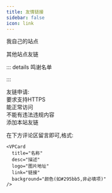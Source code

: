 ```yaml
---
title: 友情链接
sidebar: false
icon: link
---
```


我自己的站点
<div class="vp-card-container">
<VPCard
  title="YYYYT的AList站点"
  desc="分享一些视频/文件"
  logo="https://img.yyyyt.top/Alist/Alist_logo.svg"
  link="https://alist.yyyyt.top"
/>
</div>

其他站点友链
<div class="vp-card-container">
<VPCard
  title="B84F2246的博客"
  desc="TECH OTAKUS SAVE THE WORLD"
  logo="https://tc.d3tt.com/images/FvAhkiZ5Y1U2kyCbkl75nq-a0Ef0.png"
  link="https://blog.b84f2246.top/"
  background="#295bb5"
/>
<VPCard
  title="Dream"
  desc="一个乐于分享的博客"
  logo="https://github.hqycloud.top/https://raw.githubusercontent.com/hqycloud/blog-images/main/hexo-images/24/7/dream_54379e44aa8d8843e7cc8d95b55b189d.jpg"
  link="https://blog.hqycloud.top/"
/>
<VPCard
  title="JuHao的博客"
  desc="写些小东西"
  logo="https://chat-img.jwznb.com/6dc8c5b3b316f0458deac76e6a99b7a9.jpg"
  link="https://juhao.hashnode.dev/"
  background="#303095"
/>
<VPCard
  title="Qrasa的小站"
  desc="记录一些活着的日常"
  logo="https://blog.qrasa.cn/wp-content/uploads/2024/07/IMG_6095.jpeg"
  link="https://blog.qrasa.cn"
/>
<VPCard
  title="Runoneall の 小破站"
  desc="一个混迹互联网的普通人"
  logo="https://filecdn.runoneall.us.kg/BlogResource/avatar.webp"
  link="https://runoneall.us.kg"
/>
<VPCard
  title="一个一个一个小站（悲"
  desc="114514个三连的站"
  logo="https://sanlian.us.kg/favicon.ico"
  link="https://sanlian.us.kg/"
  background="#27A0DD"
/>
</div>

::: details 鸣谢名单
<div class="vp-card-container">
<VPCard
  title="Cloudflare"
  desc="网站性能与防护.提供了本站静态页面服务器(Pages)"
  logo="https://img.yyyyt.top/vuepress/others/links/CloudflareLogo.ico"
  link="https://www.cloudflare.com"
/>
<VPCard
  title="Github"
  desc="提供了本站的Git存储库"
  logo="https://img.yyyyt.top/vuepress/others/links/github-mark.svg"
  link="https://github.com"
/>
<VPCard
  title="VuePress-Theme-Hope"
  desc="一个具有强大功能的 vuepress 主题✨"
  logo="https://img.yyyyt.top/vuepress/others/links/VuePress-theme-hopelogo.svg"
  link="https://theme-hope.vuejs.press/zh/"
/>
<VPCard
  title="Giscus"
  desc="利用 GitHub Discussions 实现的评论系统"
  logo="https://img.yyyyt.top/vuepress/others/links/giscuslogo.png"
  link="https://giscus.app/"
/>
</div>
:::

友链申请:  
要求支持HTTPS  
能正常访问  
不能有违法违规内容  
添加本站友链  

在下方评论区留言即可,格式:  
```
<VPCard
  title="名称"
  desc="描述"
  logo="图片地址"
  link="链接"
  background="颜色(如#295bb5,非必填项)"
/>
```
